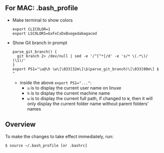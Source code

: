 ## For MAC: .bash_profile

* Make terminal to show colors
  ```
  export CLICOLOR=1
  export LSCOLORS=GxFxCxDxBxegedabagaced
  ```

* Show Git branch in prompt
  ```
  parse_git_branch() {
    git branch 2> /dev/null | sed -e '/^[^*]/d' -e 's/* \(.*\)/ (\1)/'
  }
  export PS1="\u@\h \w\[\033[32m\]\$(parse_git_branch)\[\033[00m\] $ "
  ```
  * inside the above `export PS1="..."`:
    * `u` is to display the current user name on linuxe
    * `h` is to display the current machine name
    * `w` is to display the current full path, if changed to `W`, then it will only display the current folder name without parent folders' names


## Overview
To make the changes to take effect immediately, run:
```
$ source ~/.bash_profile [or .bashrc]
```
